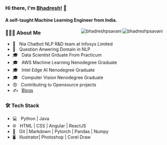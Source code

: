 ### Hi there, I'm [Bhadresh!](https://www.linkedin.com/in/bhadreshsavani/) 👋

<h4> A self-taught Machine Learning Engineer from India.</h4>

<img align="right" src="https://github-readme-stats.vercel.app/api/top-langs/?username=bhadreshpsavani&layout=compact&hide=html&theme=onedark" alt="bhadreshpsavani" />
<img align="right" src="https://github-readme-stats.vercel.app/api?username=bhadreshpsavani&show_icons=true&theme=onedark" alt="bhadreshpsavani" />

<h3> 👨🏻‍💻 About Me </h3>

- 💼 &nbsp; Nia Chatbot NLP R&D team at Infosys Limited
- 🔭 &nbsp; Question Anwering Domain in NLP
- 🎓 &nbsp; Data Scientist Grduate From Practicum
- 🎓 &nbsp; AWS Machine Learning Nenodegree Graduate
- 🎓 &nbsp; Intel Edge AI Nenodegree Graduate 
- 🎓 &nbsp; Computer Vision Nenodegree Graduate
- 😍 &nbsp; Contributing to Opensource projects
- ✍️ &nbsp; [Blogs](https://medium.com/@bhadreshpsavani)


<h3>🛠 Tech Stack</h3>

- 💻 &nbsp; Python | Java 
- 🌐 &nbsp; HTML | CSS | Angular | ReactJS 
- 🔧 &nbsp; Git | Markdown | Pytorch | Pandas | Numpy
- 🖥 &nbsp; Illustrator| Photoshop | Corel Draw
